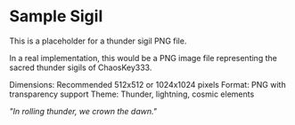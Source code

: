 # Sample Sigil

This is a placeholder for a thunder sigil PNG file.

In a real implementation, this would be a PNG image file representing the sacred thunder sigils of ChaosKey333.

Dimensions: Recommended 512x512 or 1024x1024 pixels
Format: PNG with transparency support
Theme: Thunder, lightning, cosmic elements

*"In rolling thunder, we crown the dawn."*